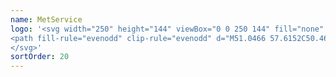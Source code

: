```yaml
---
name: MetService
logo: '<svg width="250" height="144" viewBox="0 0 250 144" fill="none" xmlns="http://www.w3.org/2000/svg">
<path fill-rule="evenodd" clip-rule="evenodd" d="M51.0466 57.6152C50.4695 57.5641 49.8924 57.54 49.3349 57.54C44.5799 57.54 40.4487 59.2715 37.2822 62.3267C32.9075 66.5493 31.3521 74.0694 34.1579 79.8489C33.2908 80.2039 30.5211 79.4262 29.394 74.6199C28.1196 69.1743 30.0116 63.0503 34.0181 59.0533C37.9841 55.0925 43.292 53 49.3694 53C50.0397 53 50.731 53.0331 51.4358 53.0933C57.4305 53.6017 62.6724 56.3531 67.0125 61.2602C68.588 63.0558 69.9557 65.0239 71.0897 67.127C71.8801 65.7987 72.1221 64.2267 72.1657 63.4369C72.2378 62.065 71.8666 60.0778 70.9304 59.0082C70.4394 59.3957 69.8224 59.5872 69.1987 59.5457C68.5749 59.5042 67.9886 59.2326 67.5533 58.7835C67.1179 58.3345 66.8643 57.7397 66.8416 57.1144C66.8189 56.489 67.0287 55.8774 67.4303 55.3979C67.4353 55.3922 67.4398 55.3862 67.4438 55.3798C67.4509 55.3717 67.4573 55.3657 67.4634 55.3598C67.4665 55.357 67.4694 55.3542 67.4724 55.3512C67.7889 55.0033 68.1958 54.7502 68.6476 54.6201C68.846 54.5595 69.0498 54.5182 69.2562 54.4968C72.8014 54.0997 76.877 58.3764 76.2579 64.7908C75.8461 69.0389 72.6511 74.1431 66.189 74.2935C62.8993 74.3687 60.4317 73.1352 59.1422 71.6309C58.4419 70.8216 57.662 69.4241 57.8258 67.8701C57.8424 67.7181 57.869 67.5673 57.9054 67.4188C57.9109 67.3979 57.9156 67.3783 57.9201 67.3597C57.9279 67.3275 57.935 67.2979 57.9445 67.2684C57.9716 67.1841 57.9986 67.1014 58.0317 67.0247C58.1146 66.8149 58.2292 66.6191 58.3713 66.444C58.7811 65.9242 59.3784 65.5862 60.0346 65.5029C60.6909 65.4195 61.3536 65.5975 61.88 65.9984C62.4065 66.3994 62.7546 66.9913 62.8494 67.6466C62.9442 68.3019 62.7781 68.9683 62.3868 69.5023C62.9474 70.0694 64.1166 70.5658 66.0206 70.4304C66.5341 70.4014 67.039 70.2865 67.5145 70.0905C66.2461 67.5843 60.9652 58.4712 51.0466 57.6152ZM79.9291 57.2843C82.7364 63.0623 81.1795 70.5824 76.8093 74.8035C73.6413 77.8602 69.5086 79.5917 64.7552 79.5917C64.1961 79.5917 63.6175 79.5691 63.0435 79.5165C53.1173 78.6605 47.844 69.5489 46.5726 67.0397C47.049 66.8455 47.5543 66.7317 48.0679 66.7028C49.9704 66.5674 51.1426 67.0623 51.7002 67.6309C51.295 68.1641 51.1181 68.8366 51.2083 69.5004C51.2985 70.1642 51.6484 70.765 52.1811 71.1706C52.7138 71.5761 53.3856 71.7532 54.0487 71.663C54.7119 71.5727 55.3121 71.2224 55.7172 70.6892C55.8594 70.515 55.9735 70.3195 56.0554 70.11C56.0886 70.0309 56.1177 69.95 56.1425 69.8678C56.1575 69.8197 56.1711 69.77 56.1831 69.7174C56.22 69.569 56.2466 69.4182 56.2627 69.2661C56.4265 67.7091 55.6466 66.3101 54.9478 65.5053C53.6554 64.01 51.1907 62.7675 47.8966 62.8427C41.4344 62.9931 38.2439 68.0988 37.8277 72.3469C37.207 78.7598 41.2841 83.0366 44.8308 82.6424C45.0347 82.6196 45.236 82.5773 45.4319 82.5161C45.884 82.3846 46.2898 82.128 46.6026 81.7759C46.6124 81.7672 46.6214 81.7576 46.6297 81.7474C46.6346 81.7431 46.6386 81.738 46.6417 81.7323C46.8673 81.469 47.0356 81.1617 47.1361 80.8297C47.2912 80.3139 47.2776 79.762 47.0974 79.2544C46.9172 78.7468 46.5797 78.3101 46.1343 78.0079C45.6888 77.7057 45.1585 77.5538 44.6208 77.5743C44.083 77.5948 43.5658 77.7867 43.1446 78.122C42.2069 77.0524 41.8357 75.0667 41.9093 73.6933C41.9514 72.9035 42.1949 71.333 42.9883 70.0047C44.1187 72.1096 45.4862 74.0781 47.064 75.8715C51.4056 80.7846 56.6505 83.5345 62.6467 84.0474C63.35 84.1061 64.0458 84.1392 64.7146 84.1392C70.792 84.1392 76.0984 82.0467 80.0644 78.0859C84.0694 74.0889 85.9629 67.9634 84.687 62.5193C83.5674 57.7055 80.7993 56.9293 79.9291 57.2843ZM114.996 59.1466V76.6763C114.996 77.7233 114.279 78.4574 113.253 78.4574C113.02 78.4606 112.788 78.4164 112.573 78.3277C112.357 78.2389 112.162 78.1073 111.998 77.9408C111.835 77.7743 111.707 77.5765 111.622 77.3592C111.537 77.1418 111.497 76.9095 111.505 76.6763V66.5147L107.127 77.2826C106.92 77.788 106.526 78.4574 105.567 78.4574C104.608 78.4574 104.221 77.788 104.007 77.2826L99.6325 66.5147V76.6763C99.6401 76.9093 99.6003 77.1415 99.5158 77.3587C99.4312 77.5759 99.3035 77.7737 99.1405 77.9402C98.9774 78.1066 98.7823 78.2383 98.567 78.3272C98.3517 78.4161 98.1207 78.4604 97.8878 78.4574C96.8583 78.4574 96.14 77.7293 96.14 76.6763V59.1466C96.14 58.0816 96.8298 57.3655 97.8562 57.3655C98.6437 57.3655 99.2238 57.7717 99.5379 58.5404L105.569 73.1728L111.599 58.5404C111.914 57.7717 112.494 57.3655 113.281 57.3655C114.308 57.3655 114.996 58.0816 114.996 59.1466ZM147.227 66.1702C144.36 65.048 143.531 64.3335 143.531 62.9826C143.531 61.3715 144.546 60.6238 146.72 60.6238C148.16 60.6238 149.522 61.2617 150.547 61.8168C150.644 61.8724 150.737 61.9281 150.829 61.9837C151.187 62.2004 151.525 62.4049 151.977 62.4049C153.04 62.4049 153.521 61.5264 153.521 60.7111C153.521 59.8085 152.61 58.9691 150.733 58.1538C149.427 57.5866 147.837 57.3821 146.782 57.3821C142.391 57.3821 139.767 59.4761 139.767 62.9781C139.767 64.4072 140.203 65.5354 141.134 66.5388C142.171 67.649 143.864 68.6162 146.309 69.4872C149.123 70.4861 150.216 71.4428 150.216 72.9216C150.216 73.6737 149.9 75.4007 146.965 75.4007C144.786 75.4007 143.601 74.4861 142.379 73.3849C141.928 72.9697 141.617 72.7621 141.124 72.7621C140.234 72.7621 139.611 73.433 139.611 74.3928C139.611 75.0111 139.928 75.6158 140.607 76.2942C142.211 77.8256 144.388 78.6349 146.904 78.6349C149.008 78.6349 150.793 78.0738 152.06 77.0133C153.327 75.9528 153.979 74.4921 153.979 72.7681C153.982 69.0766 151.307 67.7588 147.227 66.1702ZM167.259 75.4338C167.259 74.65 166.675 74.1055 165.838 74.1055C165.226 74.1055 164.871 74.4063 164.463 74.7598C163.764 75.3705 162.862 75.6968 161.935 75.6745C160.002 75.6745 159.068 74.2183 158.991 72.7636H166.238C167.262 72.7636 167.628 72.1077 167.628 71.494C167.628 67.2578 165.241 64.4102 161.688 64.4102C159.79 64.4102 158.154 65.1202 156.953 66.4591C155.8 67.7452 155.166 69.5354 155.166 71.494C155.166 73.4526 155.757 75.2232 156.831 76.4748C158.013 77.8512 159.736 78.5808 161.812 78.5808C163.985 78.5808 165.418 77.7895 166.23 77.1261C166.766 76.6793 167.259 76.1664 167.259 75.4338ZM161.658 67.3105C162.984 67.3105 163.932 68.3635 164.137 70.0664H159.027C159.212 69.2089 159.816 67.3165 161.66 67.3165L161.658 67.3105ZM175.496 64.4734C176.526 64.4734 177.163 65.1187 177.163 66.1717C177.163 67.2232 176.511 67.9017 175.502 67.9017C173.681 67.9017 172.797 69.0871 172.797 71.5256V76.6026C172.8 76.8467 172.754 77.0889 172.662 77.315C172.57 77.5412 172.434 77.7466 172.262 77.9194C172.09 78.0921 171.885 78.2287 171.659 78.3211C171.433 78.4135 171.191 78.4599 170.947 78.4574C170.456 78.4562 169.986 78.2604 169.639 77.9128C169.292 77.5651 169.097 77.094 169.096 76.6026V66.3884C169.096 65.2962 169.852 64.535 170.941 64.535C172.031 64.535 172.791 65.2977 172.791 66.3884V66.5884C173.242 65.203 174.174 64.4734 175.496 64.4734ZM188.019 64.5335C187.232 64.5335 186.731 64.8645 186.449 65.5745L183.654 73.2631L180.861 65.573C180.577 64.8645 180.078 64.5335 179.29 64.5335C178.29 64.5335 177.593 65.2225 177.593 66.2018C177.598 66.4401 177.649 66.6751 177.743 66.8938L182.109 77.424C182.409 78.1129 182.92 78.4635 183.648 78.4635C184.375 78.4635 184.895 78.1129 185.19 77.424L189.555 66.8938C189.65 66.675 189.701 66.44 189.706 66.2018C189.718 65.2225 189.019 64.5335 188.019 64.5335ZM191.547 59.0063C191.887 58.779 192.286 58.6577 192.695 58.6577C192.967 58.6549 193.237 58.7065 193.489 58.8094C193.741 58.9124 193.97 59.0646 194.162 59.2573C194.355 59.4499 194.507 59.679 194.61 59.9313C194.712 60.1835 194.764 60.4537 194.761 60.7261C194.761 61.1352 194.64 61.5351 194.413 61.8753C194.186 62.2154 193.863 62.4806 193.486 62.6371C193.108 62.7937 192.692 62.8346 192.292 62.7548C191.891 62.675 191.523 62.478 191.234 62.1887C190.945 61.8995 190.748 61.5309 190.668 61.1297C190.588 60.7284 190.629 60.3125 190.786 59.9346C190.942 59.5566 191.207 59.2336 191.547 59.0063ZM194.545 76.6026V66.3884C194.545 65.8968 194.35 65.4254 194.002 65.0779C193.655 64.7303 193.184 64.535 192.693 64.535C192.202 64.535 191.731 64.7303 191.384 65.0779C191.037 65.4254 190.842 65.8968 190.842 66.3884V76.6026C190.842 77.0941 191.037 77.5655 191.384 77.9131C191.731 78.2607 192.202 78.4559 192.693 78.4559C193.184 78.4559 193.655 78.2607 194.002 77.9131C194.35 77.5655 194.545 77.0941 194.545 76.6026ZM207.858 74.9419C207.858 75.5105 207.546 76.0475 207.359 76.3168C206.388 77.7324 204.651 78.5733 202.717 78.5793C200.715 78.5793 199.013 77.8437 197.789 76.4507C196.661 75.1645 196.04 73.4014 196.04 71.494C196.04 69.5865 196.661 67.828 197.789 66.5403C199.013 65.1473 200.715 64.4102 202.717 64.4102C204.654 64.4102 206.388 65.2571 207.359 66.6742C207.546 66.9434 207.858 67.4805 207.858 68.0491C207.858 68.8765 207.194 69.5008 206.315 69.5008C205.736 69.5008 205.353 69.2977 205.052 68.8374C204.459 67.9303 203.683 67.47 202.749 67.47C200.628 67.47 199.681 69.4887 199.681 71.494C199.681 73.4992 200.628 75.5195 202.749 75.5195C203.683 75.5195 204.453 75.0547 205.054 74.1521C205.347 73.6933 205.736 73.4902 206.315 73.4902C207.194 73.4902 207.858 74.1145 207.858 74.9419ZM220.851 75.4338C220.851 74.65 220.267 74.1055 219.43 74.1055C218.818 74.1055 218.463 74.4063 218.055 74.7598C217.356 75.3703 216.454 75.6967 215.527 75.6745C213.594 75.6745 212.66 74.2183 212.583 72.7636H219.828C220.856 72.7636 221.22 72.1077 221.22 71.494C221.22 67.2578 218.833 64.4102 215.28 64.4102C213.381 64.4102 211.746 65.1202 210.547 66.4591C209.392 67.7452 208.757 69.5354 208.757 71.494C208.757 73.4526 209.349 75.2232 210.422 76.4748C211.603 77.8512 213.327 78.5808 215.402 78.5808C217.577 78.5808 219.009 77.7895 219.823 77.1261C220.355 76.6793 220.851 76.1664 220.851 75.4338ZM215.25 67.3105C216.574 67.3105 217.523 68.3635 217.729 70.0664H212.619C212.795 69.2089 213.406 67.3165 215.25 67.3165V67.3105ZM123.439 64.3801C119.649 64.3801 116.899 67.3631 116.899 71.4789C116.899 73.4345 117.5 75.2156 118.568 76.4687C119.754 77.8497 121.481 78.5748 123.562 78.5748C125.743 78.5748 127.169 77.7835 127.992 77.1171C128.613 76.5981 129.026 76.1107 129.026 75.4112C129.026 74.6169 128.436 74.0573 127.587 74.0573C126.969 74.0573 126.611 74.3582 126.198 74.7177C125.505 75.3273 124.607 75.6501 123.685 75.6203C121.777 75.6203 120.849 74.1897 120.765 72.7516H127.979C129.017 72.7516 129.388 72.0867 129.388 71.4639C129.396 67.2323 127.003 64.3801 123.439 64.3801ZM120.804 70.0378C120.992 69.1668 121.598 67.3225 123.41 67.3225C124.718 67.3225 125.654 68.362 125.864 70.0378H120.804ZM137.837 67.741C137.638 67.8174 137.425 67.8531 137.212 67.846H135.648V74.1145C135.648 74.9178 135.933 75.3345 136.757 75.3044C136.988 75.2962 137.108 75.2879 137.172 75.2835C137.202 75.2815 137.219 75.2803 137.23 75.2803C138.112 75.2803 138.829 75.8294 138.829 76.7741C138.821 77.0833 138.723 77.3833 138.547 77.6376C138.371 77.8919 138.125 78.0895 137.839 78.2062C137.161 78.5086 136.471 78.5793 135.702 78.5793H135.654C132.949 78.5221 131.897 77.0419 131.897 74.5432V67.846H131.347C131.133 67.8535 130.921 67.8181 130.721 67.7419C130.522 67.6657 130.34 67.5503 130.186 67.4025C130.032 67.2547 129.909 67.0775 129.824 66.8814C129.74 66.6852 129.695 66.4741 129.693 66.2605C129.693 65.3865 130.409 64.7231 131.347 64.7231H131.897V61.1007C131.897 60.602 132.095 60.1237 132.447 59.7711C132.799 59.4184 133.277 59.2203 133.775 59.2203C134.273 59.2203 134.751 59.4184 135.103 59.7711C135.456 60.1237 135.654 60.602 135.654 61.1007V64.7231H137.212C138.156 64.7231 138.865 65.3865 138.865 66.2605C138.863 66.474 138.818 66.6849 138.734 66.8809C138.649 67.0768 138.526 67.2539 138.372 67.4016C138.218 67.5493 138.036 67.6647 137.837 67.741ZM100.33 83.7105H96.5233C96.4787 83.7105 96.4359 83.7282 96.4043 83.7598C96.3728 83.7914 96.355 83.8343 96.355 83.879V84.3754C96.355 84.4201 96.3728 84.4629 96.4043 84.4945C96.4359 84.5261 96.4787 84.5439 96.5233 84.5439H97.966V89.7428C97.9675 89.787 97.9858 89.829 98.017 89.8602C98.0482 89.8915 98.0902 89.9097 98.1344 89.9112H98.719C98.7631 89.9097 98.8051 89.8915 98.8363 89.8602C98.8676 89.829 98.8858 89.787 98.8873 89.7428V84.5439H100.33C100.375 84.5439 100.417 84.5261 100.449 84.4945C100.481 84.4629 100.498 84.4201 100.498 84.3754V83.879C100.498 83.8343 100.481 83.7914 100.449 83.7598C100.417 83.7282 100.375 83.7105 100.33 83.7105ZM102.789 83.7105H106.323C106.345 83.7105 106.368 83.7149 106.388 83.7234C106.409 83.732 106.427 83.7446 106.443 83.7604C106.458 83.7762 106.471 83.7949 106.479 83.8155C106.488 83.8361 106.492 83.8582 106.492 83.8805V84.3769C106.492 84.4216 106.474 84.4644 106.442 84.496C106.411 84.5276 106.368 84.5454 106.323 84.5454H103.527V86.3505H105.889C105.933 86.352 105.975 86.3703 106.006 86.4016C106.038 86.4328 106.056 86.4748 106.057 86.519V87.0139C106.057 87.0586 106.04 87.1015 106.008 87.1331C105.976 87.1647 105.934 87.1824 105.889 87.1824H103.527V89.0854H106.329C106.374 89.0854 106.417 89.1031 106.448 89.1347C106.48 89.1663 106.498 89.2092 106.498 89.2539V89.7458C106.498 89.7905 106.48 89.8333 106.448 89.8649C106.417 89.8965 106.374 89.9143 106.329 89.9143H102.789C102.744 89.9143 102.701 89.8965 102.67 89.8649C102.638 89.8333 102.62 89.7905 102.62 89.7458V83.879C102.62 83.8343 102.638 83.7914 102.67 83.7598C102.701 83.7282 102.744 83.7105 102.789 83.7105ZM116.547 85.6059C116.545 85.3546 116.493 85.1062 116.395 84.8749C116.297 84.6436 116.155 84.4339 115.976 84.2578C115.797 84.0817 115.585 83.9427 115.352 83.8488C115.119 83.7549 114.87 83.7079 114.619 83.7105H112.214C112.17 83.7105 112.127 83.7282 112.095 83.7598C112.064 83.7914 112.046 83.8343 112.046 83.879V89.7458C112.046 89.7905 112.064 89.8333 112.095 89.8649C112.127 89.8965 112.17 89.9143 112.214 89.9143H112.788C112.832 89.9128 112.874 89.8945 112.906 89.8632C112.937 89.832 112.955 89.79 112.957 89.7458V87.4893H114.294L115.471 89.836C115.485 89.8608 115.506 89.8812 115.531 89.8952C115.555 89.9093 115.584 89.9163 115.612 89.9158H116.302C116.333 89.9171 116.363 89.91 116.39 89.8954C116.417 89.8807 116.439 89.859 116.455 89.8325C116.47 89.806 116.478 89.7758 116.478 89.7452C116.477 89.7145 116.468 89.6846 116.452 89.6585L115.239 87.4096C116.013 87.0952 116.547 86.4212 116.547 85.6059ZM114.547 86.7221H112.972V84.5694H114.547C114.828 84.5705 115.098 84.6809 115.3 84.8773C115.501 85.0738 115.619 85.341 115.627 85.6225C115.627 85.9109 115.513 86.1877 115.311 86.3933C115.109 86.5989 114.835 86.717 114.547 86.7221ZM121.469 83.6532C121.495 83.6702 121.517 83.6929 121.533 83.7195L124.237 89.6811C124.253 89.7055 124.261 89.734 124.261 89.7631C124.261 89.7922 124.252 89.8207 124.236 89.8451C124.221 89.8694 124.198 89.8886 124.171 89.9004C124.145 89.9121 124.115 89.9159 124.087 89.9112H123.529C123.485 89.9136 123.442 89.902 123.405 89.8782C123.369 89.8545 123.34 89.8197 123.325 89.7789L122.776 88.5649H119.879C119.784 88.7829 119.687 88.9982 119.59 89.2138C119.505 89.4014 119.421 89.5892 119.338 89.7789C119.321 89.8184 119.292 89.8521 119.256 89.8756C119.22 89.8992 119.178 89.9115 119.135 89.9112H118.577C118.549 89.9159 118.519 89.9121 118.492 89.9004C118.466 89.8886 118.443 89.8694 118.427 89.8451C118.411 89.8207 118.403 89.7922 118.403 89.7631C118.403 89.734 118.411 89.7055 118.427 89.6811L121.144 83.7195C121.16 83.6929 121.182 83.6703 121.208 83.6534C121.234 83.6365 121.264 83.6256 121.294 83.6217H121.383C121.414 83.6255 121.443 83.6363 121.469 83.6532ZM121.3 85.3758L120.221 87.8037H122.433L121.344 85.3758H121.3ZM129.129 83.7105H125.331C125.286 83.7105 125.243 83.7282 125.212 83.7598C125.18 83.7914 125.163 83.8343 125.163 83.879V84.3754C125.163 84.4201 125.18 84.4629 125.212 84.4945C125.243 84.5261 125.286 84.5439 125.331 84.5439H126.774V89.7428C126.775 89.7871 126.793 89.8293 126.824 89.8606C126.855 89.892 126.898 89.9101 126.942 89.9112H127.525C127.569 89.9097 127.611 89.8915 127.642 89.8602C127.674 89.829 127.692 89.787 127.693 89.7428V84.5439H129.136C129.181 84.5439 129.223 84.5261 129.255 84.4945C129.287 84.4629 129.304 84.4201 129.304 84.3754V83.879C129.304 83.8562 129.3 83.8336 129.291 83.8127C129.282 83.7918 129.269 83.7728 129.252 83.7571C129.236 83.7413 129.217 83.7291 129.195 83.7211C129.174 83.7131 129.151 83.7095 129.129 83.7105ZM132.162 84.1586C132.686 83.8085 133.302 83.6217 133.931 83.6217C134.351 83.6199 134.767 83.7015 135.155 83.8617C135.543 84.0219 135.895 84.2575 136.192 84.555C136.488 84.8524 136.722 85.2058 136.881 85.5946C137.04 85.9833 137.12 86.3998 137.117 86.8199C137.116 87.4503 136.927 88.066 136.576 88.5892C136.225 89.1125 135.727 89.5198 135.144 89.7598C134.562 89.9998 133.922 90.0617 133.304 89.9376C132.687 89.8135 132.12 89.5091 131.676 89.0627C131.231 88.6164 130.928 88.0481 130.806 87.4297C130.684 86.8113 130.748 86.1706 130.989 85.5884C131.23 85.0061 131.639 84.5086 132.162 84.1586ZM132.651 88.7272C133.03 88.9806 133.476 89.1158 133.931 89.1155C134.541 89.1159 135.125 88.8744 135.556 88.444C135.988 88.0136 136.231 87.4295 136.232 86.8199C136.234 86.3636 136.101 85.9171 135.849 85.5369C135.597 85.1567 135.238 84.8599 134.817 84.6841C134.396 84.5084 133.933 84.4615 133.486 84.5496C133.039 84.6376 132.628 84.8565 132.305 85.1786C131.982 85.5007 131.762 85.9115 131.672 86.3589C131.583 86.8062 131.628 87.2701 131.803 87.6917C131.977 88.1134 132.272 88.4737 132.651 88.7272ZM144.549 83.7105H143.982C143.938 83.7105 143.895 83.7282 143.863 83.7598C143.832 83.7914 143.814 83.8343 143.814 83.879V88.07H143.805L139.965 83.6217H139.743C139.7 83.6213 139.658 83.6377 139.626 83.6674C139.595 83.6972 139.576 83.7379 139.575 83.7812V89.7428C139.576 89.7868 139.595 89.8286 139.626 89.8598C139.657 89.8911 139.699 89.9094 139.743 89.9112H140.3C140.345 89.9112 140.388 89.8935 140.419 89.8619C140.451 89.8303 140.469 89.7874 140.469 89.7428V85.4284H140.478L144.319 90.006H144.549C144.571 90.0062 144.592 90.0021 144.613 89.9939C144.633 89.9857 144.652 89.9735 144.667 89.9582C144.683 89.9428 144.695 89.9245 144.704 89.9043C144.712 89.8841 144.717 89.8625 144.717 89.8405V83.879C144.716 83.8348 144.697 83.7928 144.666 83.7615C144.635 83.7302 144.593 83.712 144.549 83.7105ZM150.847 86.9613H152.458C152.48 86.9619 152.502 86.9668 152.522 86.9759C152.542 86.9849 152.56 86.9978 152.575 87.0139C152.591 87.03 152.602 87.0489 152.61 87.0696C152.618 87.0902 152.621 87.1122 152.621 87.1343C152.621 87.4886 152.623 87.8473 152.625 88.2061C152.627 88.5649 152.63 88.9237 152.63 89.2779C152.624 89.3322 152.599 89.3825 152.559 89.4193C151.89 89.8024 151.134 90.0041 150.363 90.0045C149.518 90.0045 148.708 89.6685 148.111 89.0704C147.513 88.4724 147.177 87.6612 147.177 86.8154C147.177 85.9696 147.513 85.1584 148.111 84.5603C148.708 83.9622 149.518 83.6262 150.363 83.6262C151.158 83.6258 151.924 83.9194 152.515 84.4506C152.532 84.4665 152.545 84.4856 152.555 84.5068C152.564 84.528 152.568 84.5509 152.568 84.574C152.568 84.597 152.564 84.6199 152.555 84.6411C152.545 84.6623 152.532 84.6814 152.515 84.6973C152.461 84.7564 152.406 84.8125 152.351 84.8685C152.274 84.9479 152.196 85.0273 152.119 85.1155C152.039 85.1937 151.976 85.1862 151.889 85.1065C151.474 84.735 150.942 84.5219 150.386 84.5048C149.13 84.5048 148.165 85.5758 148.165 86.8079C148.165 88.0399 149.13 89.1034 150.386 89.1034C150.845 89.1032 151.298 89.0005 151.713 88.8026V87.8037H150.847C150.837 87.8041 150.827 87.8035 150.817 87.802C150.806 87.8003 150.795 87.7974 150.784 87.7934C150.764 87.7858 150.745 87.7742 150.73 87.7593C150.714 87.7445 150.701 87.7267 150.693 87.7069C150.684 87.6871 150.679 87.6658 150.679 87.6442V87.1298C150.678 87.1074 150.682 87.0851 150.69 87.0643C150.698 87.0435 150.711 87.0246 150.726 87.0088C150.742 86.9929 150.761 86.9806 150.782 86.9724C150.803 86.9642 150.825 86.9604 150.847 86.9613ZM157.604 83.7195C157.588 83.6929 157.566 83.6703 157.54 83.6534C157.514 83.6365 157.484 83.6256 157.454 83.6217H157.365C157.334 83.6255 157.305 83.6363 157.279 83.6532C157.253 83.6702 157.231 83.6929 157.215 83.7195L154.498 89.6811C154.482 89.7055 154.473 89.734 154.474 89.7631C154.474 89.7922 154.482 89.8207 154.498 89.8451C154.514 89.8694 154.537 89.8886 154.563 89.9004C154.59 89.9121 154.619 89.9159 154.648 89.9112H155.205C155.249 89.9113 155.291 89.8988 155.327 89.8753C155.363 89.8518 155.392 89.8183 155.41 89.7789C155.503 89.564 155.598 89.3516 155.694 89.1391C155.78 88.9485 155.865 88.7577 155.949 88.5649H158.844L159.392 89.7789C159.408 89.8197 159.436 89.8546 159.472 89.8784C159.509 89.9022 159.552 89.9137 159.595 89.9112H160.153C160.181 89.9159 160.211 89.9121 160.237 89.9004C160.264 89.8886 160.287 89.8694 160.303 89.8451C160.319 89.8207 160.327 89.7922 160.327 89.7631C160.327 89.734 160.319 89.7055 160.303 89.6811L157.604 83.7195ZM156.289 87.8037L157.37 85.3758H157.415L158.503 87.8037H156.289ZM164.81 83.7105H168.612C168.657 83.7105 168.7 83.7282 168.731 83.7598C168.763 83.7914 168.78 83.8343 168.78 83.879V84.3754C168.78 84.4201 168.763 84.4629 168.731 84.4945C168.7 84.5261 168.657 84.5439 168.612 84.5439H167.172V89.7428C167.171 89.787 167.153 89.829 167.121 89.8602C167.09 89.8915 167.048 89.9097 167.004 89.9112H166.421C166.377 89.9097 166.335 89.8915 166.304 89.8602C166.272 89.829 166.254 89.787 166.253 89.7428V84.5439H164.81C164.765 84.5439 164.722 84.5261 164.691 84.4945C164.659 84.4629 164.642 84.4201 164.642 84.3754V83.879C164.642 83.8343 164.659 83.7914 164.691 83.7598C164.722 83.7282 164.765 83.7105 164.81 83.7105ZM171.654 83.7105H171.069C170.976 83.7105 170.901 83.7859 170.901 83.879V89.7428C170.901 89.8358 170.976 89.9112 171.069 89.9112H171.654C171.747 89.9112 171.822 89.8358 171.822 89.7428V83.879C171.822 83.7859 171.747 83.7105 171.654 83.7105ZM179.037 84.8745C179.135 85.106 179.187 85.3545 179.189 85.6059C179.189 86.4212 178.649 87.0952 177.881 87.4096L179.094 89.6585C179.11 89.6846 179.119 89.7145 179.119 89.7452C179.12 89.7758 179.112 89.806 179.096 89.8325C179.081 89.859 179.059 89.8807 179.032 89.8954C179.005 89.91 178.974 89.9171 178.944 89.9158H178.254C178.226 89.916 178.198 89.9088 178.173 89.8948C178.148 89.8808 178.127 89.8605 178.113 89.836L176.935 87.4893H175.599V89.7458C175.597 89.79 175.579 89.832 175.548 89.8632C175.516 89.8945 175.474 89.9128 175.43 89.9143H174.855C174.81 89.9143 174.767 89.8965 174.736 89.8649C174.704 89.8333 174.686 89.7905 174.686 89.7458V83.879C174.686 83.8343 174.704 83.7914 174.736 83.7598C174.767 83.7282 174.81 83.7105 174.855 83.7105H177.259C177.51 83.7077 177.76 83.7546 177.993 83.8484C178.226 83.9422 178.438 84.0812 178.617 84.2572C178.796 84.4333 178.939 84.6431 179.037 84.8745ZM175.614 86.7221H177.189C177.477 86.717 177.751 86.5989 177.953 86.3933C178.155 86.1877 178.269 85.9109 178.269 85.6225C178.26 85.341 178.143 85.0738 177.941 84.8773C177.74 84.6809 177.47 84.5705 177.189 84.5694H175.614V86.7221ZM184.423 83.6217C183.793 83.6214 183.178 83.808 182.654 84.1578C182.13 84.5077 181.721 85.0051 181.479 85.5873C181.238 86.1695 181.174 86.8103 181.296 87.4288C181.418 88.0473 181.72 88.6157 182.165 89.0622C182.61 89.5087 183.177 89.8133 183.794 89.9375C184.411 90.0617 185.052 89.9999 185.634 89.76C186.217 89.52 186.715 89.1127 187.066 88.5894C187.417 88.0661 187.606 87.4503 187.608 86.8199C187.611 86.4 187.53 85.9836 187.371 85.5949C187.213 85.2062 186.978 84.853 186.682 84.5555C186.386 84.2581 186.034 84.0224 185.646 83.8621C185.258 83.7018 184.843 83.6201 184.423 83.6217ZM184.423 89.1155C183.967 89.1158 183.522 88.9806 183.143 88.7272C182.764 88.4737 182.468 88.1134 182.294 87.6917C182.12 87.2701 182.075 86.8062 182.164 86.3588C182.253 85.9115 182.473 85.5007 182.796 85.1786C183.119 84.8565 183.53 84.6376 183.977 84.5496C184.425 84.4615 184.888 84.5084 185.309 84.6841C185.729 84.8599 186.088 85.1567 186.34 85.5369C186.592 85.9171 186.726 86.3636 186.724 86.8199C186.722 87.4294 186.479 88.0133 186.047 88.4436C185.616 88.8739 185.032 89.1155 184.423 89.1155ZM194.419 84.8749C194.517 85.1062 194.568 85.3546 194.57 85.6059C194.57 86.4212 194.031 87.0952 193.258 87.4051L194.477 89.6585C194.493 89.6846 194.502 89.7145 194.502 89.7452C194.503 89.7758 194.495 89.806 194.479 89.8325C194.464 89.859 194.441 89.8807 194.415 89.8954C194.388 89.91 194.357 89.9171 194.327 89.9158H193.635C193.607 89.916 193.579 89.9088 193.554 89.8948C193.529 89.8808 193.509 89.8605 193.494 89.836L192.317 87.4893H190.981V89.7458C190.98 89.7899 190.961 89.8317 190.93 89.8629C190.899 89.8941 190.857 89.9124 190.813 89.9143H190.238C190.193 89.9143 190.15 89.8965 190.119 89.8649C190.087 89.8333 190.069 89.7905 190.069 89.7458V83.879C190.069 83.8343 190.087 83.7914 190.119 83.7598C190.15 83.7282 190.193 83.7105 190.238 83.7105H192.642C192.893 83.7079 193.142 83.7549 193.375 83.8488C193.608 83.9427 193.82 84.0817 193.999 84.2578C194.178 84.4339 194.321 84.6436 194.419 84.8749ZM190.995 86.7221H192.571C192.859 86.7166 193.133 86.5984 193.335 86.3928C193.537 86.1872 193.65 85.9106 193.65 85.6225C193.642 85.3412 193.525 85.0743 193.323 84.8779C193.122 84.6814 192.853 84.5709 192.571 84.5694H190.995V86.7221ZM199.557 83.7195C199.54 83.6929 199.519 83.6703 199.493 83.6534C199.467 83.6365 199.437 83.6256 199.406 83.6217H199.318C199.287 83.6253 199.257 83.636 199.231 83.653C199.205 83.6699 199.183 83.6927 199.167 83.7195L196.45 89.6811C196.434 89.7055 196.426 89.734 196.426 89.7631C196.426 89.7922 196.435 89.8207 196.451 89.8451C196.467 89.8694 196.489 89.8886 196.516 89.9004C196.542 89.9121 196.572 89.9159 196.601 89.9112H197.166C197.209 89.9113 197.251 89.8988 197.287 89.8753C197.324 89.8518 197.352 89.8183 197.37 89.7789C197.458 89.575 197.548 89.3734 197.639 89.1718C197.73 88.9703 197.82 88.7687 197.908 88.5649H200.802L201.352 89.7789C201.368 89.8197 201.396 89.8546 201.432 89.8784C201.469 89.9022 201.512 89.9137 201.555 89.9112H202.113C202.142 89.9159 202.171 89.9121 202.198 89.9004C202.224 89.8886 202.247 89.8694 202.263 89.8451C202.279 89.8207 202.287 89.7922 202.287 89.7631C202.287 89.734 202.279 89.7055 202.263 89.6811L199.557 83.7195ZM198.246 87.8037L199.327 85.3758H199.37L200.458 87.8037H198.246ZM208.757 83.7105H209.323C209.367 83.712 209.409 83.7302 209.441 83.7615C209.472 83.7928 209.49 83.8348 209.492 83.879V89.8466C209.49 89.8898 209.471 89.9306 209.44 89.9603C209.408 89.9901 209.366 90.0064 209.323 90.006H209.092L205.26 85.4284H205.251V89.7428C205.251 89.7874 205.233 89.8303 205.201 89.8619C205.17 89.8935 205.127 89.9112 205.082 89.9112H204.525C204.481 89.9097 204.439 89.8915 204.407 89.8602C204.376 89.829 204.358 89.787 204.356 89.7428V83.7812C204.358 83.7379 204.377 83.6972 204.408 83.6674C204.44 83.6377 204.482 83.6213 204.525 83.6217H204.746L208.587 88.07H208.588V83.879C208.588 83.8343 208.606 83.7914 208.638 83.7598C208.669 83.7282 208.712 83.7105 208.757 83.7105ZM217.227 86.9613H215.616C215.593 86.9604 215.571 86.9642 215.55 86.9724C215.542 86.9757 215.534 86.9797 215.526 86.9843C215.515 86.9911 215.504 86.9993 215.495 87.0088C215.479 87.0246 215.467 87.0435 215.458 87.0643C215.45 87.0851 215.446 87.1074 215.447 87.1298V87.6443C215.448 87.6658 215.452 87.6872 215.461 87.7069C215.47 87.7267 215.482 87.7445 215.498 87.7594C215.514 87.7742 215.532 87.7858 215.552 87.7934C215.573 87.801 215.594 87.8045 215.616 87.8037H216.483V88.8026C216.068 89.0002 215.615 89.103 215.156 89.1034C213.899 89.1034 212.933 88.0399 212.933 86.8079C212.933 85.5758 213.899 84.5048 215.156 84.5048C215.712 84.5213 216.244 84.7345 216.659 85.1065C216.747 85.1862 216.818 85.1937 216.889 85.1155C216.969 85.0252 217.048 84.944 217.128 84.8627C217.18 84.8086 217.233 84.7544 217.287 84.6973C217.303 84.6808 217.316 84.6612 217.324 84.6397C217.332 84.6181 217.336 84.5951 217.335 84.572C217.334 84.5489 217.329 84.5263 217.319 84.5054C217.309 84.4845 217.295 84.4659 217.278 84.4506C216.819 84.0359 216.25 83.7633 215.64 83.6658C215.029 83.5683 214.404 83.6502 213.839 83.9014C213.274 84.1527 212.794 84.5626 212.457 85.0814C212.12 85.6002 211.941 86.2057 211.941 86.8244C211.94 87.243 212.022 87.6576 212.182 88.0444C212.342 88.4312 212.577 88.7825 212.873 89.0781C213.169 89.3736 213.521 89.6077 213.908 89.7667C214.295 89.9257 214.709 90.0065 215.127 90.0045C215.897 90.0043 216.653 89.8025 217.321 89.4193C217.363 89.3831 217.388 89.3326 217.393 89.2779C217.393 88.9237 217.391 88.5649 217.389 88.2061C217.387 87.8473 217.384 87.4886 217.384 87.1343C217.386 87.0905 217.37 87.0478 217.341 87.0154C217.311 86.9831 217.27 86.9636 217.227 86.9613ZM220.196 83.7105H220.781C220.874 83.7105 220.949 83.7859 220.949 83.879V89.7428C220.949 89.8358 220.874 89.9112 220.781 89.9112H220.196C220.103 89.9112 220.028 89.8358 220.028 89.7428V83.879C220.028 83.7859 220.103 83.7105 220.196 83.7105Z" fill="currentColor"></path>
</svg>'
sortOrder: 20
---
```

